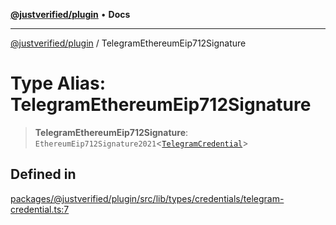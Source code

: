 [**@justverified/plugin**](../README.md) • **Docs**

***

[@justverified/plugin](../globals.md) / TelegramEthereumEip712Signature

# Type Alias: TelegramEthereumEip712Signature

> **TelegramEthereumEip712Signature**: `EthereumEip712Signature2021`\<[`TelegramCredential`](../interfaces/TelegramCredential.md)\>

## Defined in

[packages/@justverified/plugin/src/lib/types/credentials/telegram-credential.ts:7](https://github.com/JustaName-id/JustaName-sdk/blob/dc845c10af242e3ca87d95ef392516ac0bfa8b95/packages/@justverified/plugin/src/lib/types/credentials/telegram-credential.ts#L7)
